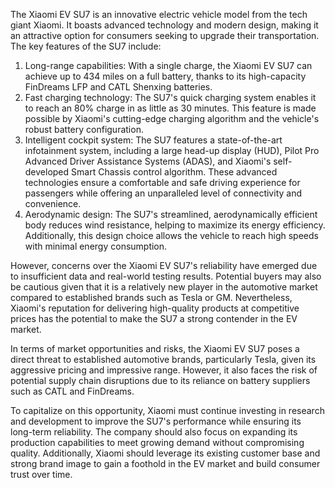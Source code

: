 The Xiaomi EV SU7 is an innovative electric vehicle model from the tech giant Xiaomi. It boasts advanced technology and modern design, making it an attractive option for consumers seeking to upgrade their transportation. The key features of the SU7 include:
1. Long-range capabilities: With a single charge, the Xiaomi EV SU7 can achieve up to 434 miles on a full battery, thanks to its high-capacity FinDreams LFP and CATL Shenxing batteries.
2. Fast charging technology: The SU7's quick charging system enables it to reach an 80% charge in as little as 30 minutes. This feature is made possible by Xiaomi's cutting-edge charging algorithm and the vehicle's robust battery configuration.
3. Intelligent cockpit system: The SU7 features a state-of-the-art infotainment system, including a large head-up display (HUD), Pilot Pro Advanced Driver Assistance Systems (ADAS), and Xiaomi's self-developed Smart Chassis control algorithm. These advanced technologies ensure a comfortable and safe driving experience for passengers while offering an unparalleled level of connectivity and convenience.
4. Aerodynamic design: The SU7's streamlined, aerodynamically efficient body reduces wind resistance, helping to maximize its energy efficiency. Additionally, this design choice allows the vehicle to reach high speeds with minimal energy consumption.

However, concerns over the Xiaomi EV SU7's reliability have emerged due to insufficient data and real-world testing results. Potential buyers may also be cautious given that it is a relatively new player in the automotive market compared to established brands such as Tesla or GM. Nevertheless, Xiaomi's reputation for delivering high-quality products at competitive prices has the potential to make the SU7 a strong contender in the EV market.

In terms of market opportunities and risks, the Xiaomi EV SU7 poses a direct threat to established automotive brands, particularly Tesla, given its aggressive pricing and impressive range. However, it also faces the risk of potential supply chain disruptions due to its reliance on battery suppliers such as CATL and FinDreams.

To capitalize on this opportunity, Xiaomi must continue investing in research and development to improve the SU7's performance while ensuring its long-term reliability. The company should also focus on expanding its production capabilities to meet growing demand without compromising quality. Additionally, Xiaomi should leverage its existing customer base and strong brand image to gain a foothold in the EV market and build consumer trust over time.